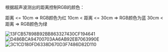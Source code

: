 根据超声波测出的距离控制RGB的颜色：

距离 <= 10cm        => RGB颜色为红
10cm < 距离 <= 30cm => RGB颜色为蓝
30cm < 距离         => RGB颜色为绿

![13FCB57898B92BB863327430CF194641](https://user-images.githubusercontent.com/74967520/117755953-d32c7a00-b24f-11eb-8192-fd0d2f4892ed.jpg)
![D486BCA94700703AA6AB92EB7063990E](https://user-images.githubusercontent.com/74967520/117755954-d3c51080-b24f-11eb-9140-4634bc5d2286.jpg)
![3C1CD180FD6338D670D3F7486D82D110](https://user-images.githubusercontent.com/74967520/117755956-d45da700-b24f-11eb-8bd1-fcac5241485b.jpg)
